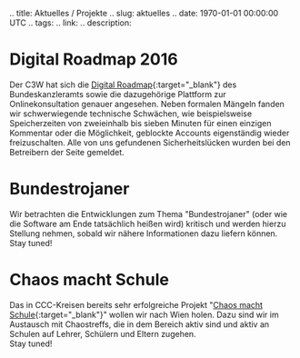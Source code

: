 .. title: Aktuelles / Projekte
.. slug: aktuelles
.. date: 1970-01-01 00:00:00 UTC
.. tags:
.. link:
.. description:


# Digital Roadmap 2016
Der C3W hat sich die [Digital Roadmap](https://digitalroadmap.gv.at/){:target="_blank"} 
des Bundeskanzleramts sowie die dazugehörige Plattform zur Onlinekonsultation 
genauer angesehen. 
Neben formalen Mängeln fanden wir schwerwiegende technische Schwächen, wie beispielsweise 
Speicherzeiten von zweieinhalb bis sieben Minuten für einen einzigen Kommentar 
oder die Möglichkeit, geblockte Accounts eigenständig wieder freizuschalten.
Alle von uns gefundenen Sicherheitslücken wurden bei den Betreibern der Seite 
gemeldet.<!-- Unsere Stellungnahme zur Digital Roadmap sowie der dazugehörigen 
Plattform findet Ihr im <a href="/presse">Pressebereich</a>.-->

# Bundestrojaner
Wir betrachten die Entwicklungen zum Thema "Bundestrojaner" (oder wie die Software am Ende tatsächlich heißen wird) kritisch und werden hierzu Stellung nehmen, sobald wir nähere Informationen dazu liefern können. Stay tuned!

# Chaos macht Schule
Das in CCC-Kreisen bereits sehr erfolgreiche Projekt 
"[Chaos macht Schule](https://ccc.de/schule){:target="_blank"}" wollen wir nach 
Wien holen. Dazu sind wir im Austausch mit Chaostreffs, die in dem Bereich 
aktiv sind und aktiv an Schulen auf Lehrer, Schülern und Eltern zugehen. <br/>
Stay tuned!